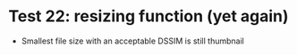 # Test 22: resizing function (yet again)

* Smallest file size with an acceptable DSSIM is still thumbnail